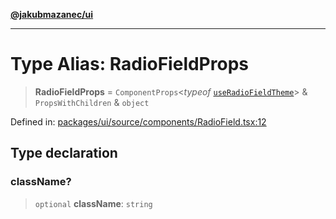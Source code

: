 [**@jakubmazanec/ui**](../README.md)

---

# Type Alias: RadioFieldProps

> **RadioFieldProps** = `ComponentProps`\<_typeof_
> [`useRadioFieldTheme`](../variables/useRadioFieldTheme.md)\> & `PropsWithChildren` & `object`

Defined in:
[packages/ui/source/components/RadioField.tsx:12](https://github.com/jakubmazanec/tools/blob/acfa246dbb1035f65efb7fa114167a3cbefca108/packages/ui/source/components/RadioField.tsx#L12)

## Type declaration

### className?

> `optional` **className**: `string`

